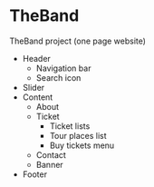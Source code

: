 # TheBand
TheBand project (one page website) 
- Header
  - Navigation bar
  - Search icon
- Slider
- Content
  - About
  - Ticket
    - Ticket lists
    - Tour places list
    - Buy tickets menu
  - Contact
  - Banner
- Footer
